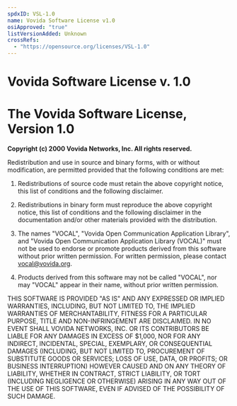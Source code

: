 ```yaml
---
spdxID: VSL-1.0
name: Vovida Software License v1.0
osiApproved: "true"
listVersionAdded: Unknown
crossRefs: 
  - "https://opensource.org/licenses/VSL-1.0"
---
```


# Vovida Software License v. 1.0

# The Vovida Software License, Version 1.0

**Copyright (c) 2000 Vovida Networks, Inc. All rights reserved.**

Redistribution and use in source and binary forms, with or without modification, are permitted provided that the following conditions are met:

1. Redistributions of source code must retain the above copyright notice, this list of conditions and the following disclaimer.

2. Redistributions in binary form must reproduce the above copyright notice, this list of conditions and the following disclaimer in the documentation and/or other materials provided with the distribution.

3. The names "VOCAL", "Vovida Open Communication Application Library", and "Vovida Open Communication Application Library (VOCAL)" must not be used to endorse or promote products derived from this software without prior written permission. For written permission, please contact vocal@vovida.org.

4. Products derived from this software may not be called "VOCAL", nor may "VOCAL" appear in their name, without prior written permission.

THIS SOFTWARE IS PROVIDED "AS IS" AND ANY EXPRESSED OR IMPLIED WARRANTIES, INCLUDING, BUT NOT LIMITED TO, THE IMPLIED WARRANTIES OF MERCHANTABILITY, FITNESS FOR A PARTICULAR PURPOSE, TITLE AND NON-INFRINGEMENT ARE DISCLAIMED. IN NO EVENT SHALL VOVIDA NETWORKS, INC. OR ITS CONTRIBUTORS BE LIABLE FOR ANY DAMAGES IN EXCESS OF $1,000, NOR FOR ANY INDIRECT, INCIDENTAL, SPECIAL, EXEMPLARY, OR CONSEQUENTIAL DAMAGES (INCLUDING, BUT NOT LIMITED TO, PROCUREMENT OF SUBSTITUTE GOODS OR SERVICES; LOSS OF USE, DATA, OR PROFITS; OR BUSINESS INTERRUPTION) HOWEVER CAUSED AND ON ANY THEORY OF LIABILITY, WHETHER IN CONTRACT, STRICT LIABILITY, OR TORT (INCLUDING NEGLIGENCE OR OTHERWISE) ARISING IN ANY WAY OUT OF THE USE OF THIS SOFTWARE, EVEN IF ADVISED OF THE POSSIBILITY OF SUCH DAMAGE.

